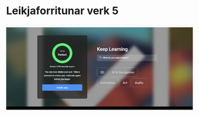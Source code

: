 # Leikjaforritunar verk 5
![](https://github.com/Beaxadity/Leikjaverkefni5munsetjaverkefni-repositor-i-/blob/master/Myndir/Quiz%201.PNG)
